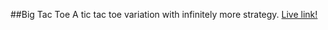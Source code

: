 ##Big Tac Toe
A tic tac toe variation with infinitely more strategy.
[Live link!](http://www.kylesmith.io/bigTacToe/)